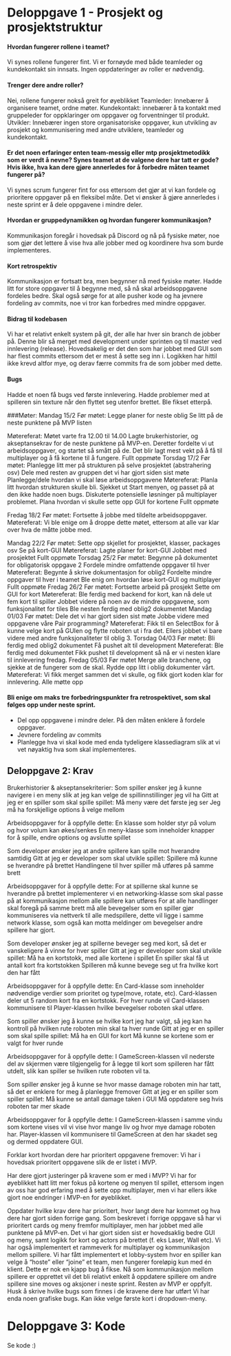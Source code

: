 # Deloppgave 1 - Prosjekt og prosjektstruktur

#### Hvordan fungerer rollene i teamet?
Vi synes rollene fungerer fint. Vi er fornøyde med både teamleder og kundekontakt sin innsats. Ingen oppdateringer av roller er nødvendig.

#### Trenger dere andre roller?
Nei, rollene fungerer nokså greit for øyeblikket
Teamleder: Innebærer å organisere teamet, ordne møter.
Kundekontakt: innebærer å ta kontakt med gruppeleder for oppklaringer om oppgaver og forventninger til produkt. 
Utvikler: Innebærer ingen store organisatoriske oppgaver, kun utvikling av prosjekt og kommunisering med andre utviklere, teamleder og kundekontakt.
 
#### Er det noen erfaringer enten team-messig eller mtp prosjektmetodikk som er verdt å nevne? Synes teamet at de valgene dere har tatt er gode? Hvis ikke, hva kan dere gjøre annerledes for å forbedre måten teamet fungerer på?
Vi synes scrum fungerer fint for oss ettersom det gjør at vi kan fordele og prioritere oppgaver på en fleksibel måte. Det vi ønsker å gjøre annerledes i neste sprint er å dele oppgavene i mindre deler.

#### Hvordan er gruppedynamikken og hvordan fungerer kommunikasjon?
Kommunikasjon foregår i hovedsak på Discord og nå på fysiske møter, noe som gjør det lettere å vise hva alle jobber med og koordinere hva som burde implementeres.
 
#### Kort retrospektiv
Kommunikasjon er fortsatt bra, men begynner nå med fysiske møter. Hadde litt for store oppgaver til å begynne med, så nå skal arbeidsoppgavene fordeles bedre. Skal også sørge for at alle pusher kode og ha jevnere fordeling av commits, noe vi tror kan forbedres med mindre oppgaver.
 
#### Bidrag til kodebasen
Vi har et relativt enkelt system på git, der alle har hver sin branch de jobber på. Denne blir så merget med development under sprinten og til master ved innlevering (release). Hovedsakelig er det den som har jobbet med GUI som har flest commits ettersom det er mest å sette seg inn i. Logikken har hittil ikke krevd altfor mye, og derav færre commits fra de som jobber med dette.
 
 
#### Bugs
Hadde et noen få bugs ved første innlevering. Hadde problemer med at spilleren sin texture når den flyttet seg utenfor brettet. Ble fikset etterpå. 
 
 
###Møter:
Mandag 15/2
Før møtet:
Legge planer for neste oblig
Se litt på de neste punktene på MVP listen
 
Møtereferat:
Møtet varte fra 12.00 til 14.00
Lagte brukerhistorier, og akseptansekrav for de neste punktene på MVP-en.
Deretter fordelte vi ut arbeidsoppgaver, og startet så smått på de.
Det blir lagt mest vekt på å få til multiplayer og å få kortene til å fungere.
Fullt oppmøte
Torsdag 17/2
Før møtet:
Planlegge litt mer på strukturen på selve prosjektet (abstrahering osv)
Dele med resten av gruppen det vi har gjort siden sist møte
Planlegge/dele hvordan vi skal løse arbeidsoppgavene
Møtereferat:
Planla litt hvordan strukturen skulle bli.
Sjekket ut Start menyen, og passet på at den ikke hadde noen bugs.
Diskuterte potensielle løsninger på multiplayer problemet.
Plana hvordan vi skulle sette opp GUI for kortene
Fullt oppmøte

Fredag 18/2
Før møtet:
Fortsette å jobbe med tildelte arbeidsoppgaver.
Møtereferat:
Vi ble enige om å droppe dette møtet, ettersom at alle var klar over hva de måtte jobbe med.

Mandag 22/2
Før møtet:
Sette opp skjellet for prosjektet, klasser, packages osv
Se på kort-GUI
Møtereferat:
Lagte planer for kort-GUI
Jobbet med prosjektet
Fullt oppmøte
Torsdag 25/2
Før møtet:
Begynne på dokumentet for obligatorisk oppgave 2
Fordele mindre omfattende oppgaver til hver
Møtereferat:
Begynte å skrive dokumentasjon for oblig2
Fordelte mindre oppgaver til hver i teamet
Ble enig om hvordan løse kort-GUI og multiplayer
Fullt oppmøte
Fredag 26/2
Før møtet:
Fortsette arbeid på prosjekt
Sette om GUI for kort
Møtereferat:
Ble ferdig med backend for kort, kan nå dele ut fem kort til spiller
Jobbet videre på noen av de mindre oppgavene, som funksjonalitet for tiles
Ble nesten ferdig med oblig2 dokumentet
Mandag 01/03
Før møtet:
Dele det vi har gjort siden sist møte
Jobbe videre med oppgavene våre
Pair programming?
Møtereferat:
Fikk til en SelectBox for å kunne velge kort på GUIen og flytte roboten ut i fra det.
Ellers jobbet vi bare videre med andre funksjonaliteter til oblig 3.
Torsdag 04/03
Før møtet:
Bli ferdig med oblig2 dokumentet
Få pushet alt til development
Møtereferat:
Ble ferdig med dokumentet 
Fikk pushet til development så nå er vi nesten klare til innlevering fredag.
Fredag 05/03
Før møtet
Merge alle branchene, og sjekke at de fungerer som de skal.
Rydde opp litt i oblig dokumenter vårt.
Møtereferat:
Vi fikk merget sammen det vi skulle, og fikk gjort koden klar for innlevering. Alle møtte opp

 
#### Bli enige om maks tre forbedringspunkter fra retrospektivet, som skal følges opp under neste sprint.
- Del opp oppgavene i mindre deler. På den måten enklere å fordele oppgaver.
- Jevnere fordeling av commits
- Planlegge hva vi skal kode med enda tydeligere klassediagram slik at vi vet nøyaktig hva som skal implementeres.
 
 
 
## Deloppgave 2: Krav
Brukerhistorier & akseptansekriterier:
Som spiller ønsker jeg å kunne navigere i en meny slik at jeg kan velge de spillinnstillinger jeg vil ha
Gitt at jeg er en spiller som skal spille spillet:
Må meny være det første jeg ser
Jeg må ha forskjellige options å velge mellom

Arbeidsoppgaver  for å oppfylle dette:
En klasse som holder styr på volum og hvor volum kan økes/senkes
En meny-klasse som inneholder knapper for å spille, endre options og avslutte spillet

Som developer ønsker jeg at andre spillere kan spille mot hverandre samtidig
Gitt at jeg er developer som skal utvikle spillet:
Spillere må kunne se hverandre på brettet
Handlingene til hver spiller må utføres på samme brett

Arbeidsoppgaver for å oppfylle dette:
For at spillerne skal kunne se hverandre på brettet implementerer vi en networking-klasse som skal passe på at kommunikasjon mellom alle spillere kan utføres
For at alle handlinger skal foregå på samme brett må alle bevegelser som en spiller gjør kommuniseres via nettverk til alle medspillere, dette vil ligge i samme network klasse, som også kan motta meldinger om bevegelser andre spillere har gjort.


Som developer ønsker jeg at spillerne beveger seg med kort, så det er vanskeligere å vinne for hver spiller
Gitt at jeg er developer som skal utvikle spillet:
Må ha en kortstokk, med alle kortene i spillet
En spiller skal få ut antall kort fra kortstokken
Spilleren må kunne bevege seg ut fra hvilke kort den har fått



Arbeidsoppgaver for å oppfylle dette:
En Card-klasse som inneholder nødvendige verdier som prioritet og type(move, rotate, etc). 
Card-klassen deler ut 5 random kort fra en kortstokk.
For hver runde vil Card-klassen kommunisere til Player-klassen hvilke bevegelser roboten skal utføre.


Som spiller ønsker jeg å kunne se hvilke kort jeg har valgt, så jeg kan ha kontroll på hvilken rute roboten min skal ta hver runde
Gitt at jeg er en spiller som skal spille spillet:
Må ha en GUI for kort
Må kunne se kortene som er valgt for hver runde

Arbeidsoppgaver for å oppfylle dette:
I GameScreen-klassen vil nederste del av skjermen være tilgjengelig for å legge til kort som spilleren har fått utdelt, slik kan spiller se hvilken rute roboten vil ta.

Som spiller ønsker jeg å kunne se hvor masse damage roboten min har tatt, så det er enklere for meg å planlegge fremover
Gitt at jeg er en spiller som spiller spillet:
 Må kunne se antall damage taken i GUI
Må oppdatere seg hvis roboten tar mer skade

Arbeidsoppgaver for å oppfylle dette:
I GameScreen-klassen i samme vindu som kortene vises vil vi vise hvor mange liv og hvor mye damage roboten har.
Player-klassen vil kommunisere til GameScreen at den har skadet seg og dermed oppdatere GUI.
 
 
Forklar kort hvordan dere har prioritert oppgavene fremover:
Vi har i hovedsak prioritert oppgavene slik de er listet i MVP.
 
Har dere gjort justeringer på kravene som er med i MVP?
Vi har for øyeblikket hatt litt mer fokus på kortene og menyen til spillet, ettersom ingen av oss har god erfaring med å sette opp multiplayer, men vi har ellers ikke gjort noe endringer i MVP-en for øyeblikket.
 
Oppdater hvilke krav dere har prioritert, hvor langt dere har kommet og hva dere har gjort siden forrige gang.
Som beskrevet i forrige oppgave så har vi prioritert cards og meny fremfor multiplayer, men har jobbet med alle punktene på MVP-en. 
Det vi har gjort siden sist er hovedsaklig bedre GUI og meny, samt logikk for kort og actors på brettet (f. eks Laser, Wall etc). Vi har også implementert et rammeverk for multiplayer og kommunikasjon mellom spillere.
Vi har fått implementert et lobby-system hvor en spiller kan velge å “hoste” eller “joine” et team, men fungerer foreløpig kun med én klient. Dette er nok en kjapp bug å fikse. Nå som kommunikasjon mellom spillere er opprettet vil det bli relativt enkelt å oppdatere spillere om andre spillere sine moves og aksjoner i neste sprint. 
Resten av MVP er oppfylt.
Husk å skrive hvilke bugs som finnes i de kravene dere har utført
Vi har enda noen grafiske bugs.
Kan ikke velge første kort i dropdown-meny. 
 
# Deloppgave 3: Kode
Se kode :)
 
 
